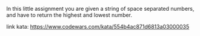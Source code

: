 In this little assignment you are given a string of space separated numbers, and have to return the highest and lowest number.

link kata: https://www.codewars.com/kata/554b4ac871d6813a03000035
